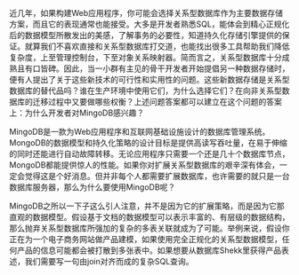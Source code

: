 近几年，如果构建Web应用程序，你可能会选择关系型数据库作为主要数据存储方案，而且它的表现通常也能接受。大多是开发者熟悉SQL，能体会到精心正规化后的数据模型所散发出的美感，了解事务的必要性，知道持久化存储引擎提供的保证。就算我们不喜欢直接和关系型数据库打交道，也能找出很多工具帮助我们降低复杂度，上至管理控制台，下至对象关系映射器。简而言之，关系型数据库十分成熟且有口皆碑。因此，当一小群有主见的骨干开发者开始提倡另一种数据存储时，便有人提出了关于这些新技术的可行性和实用性的问题。这些新数据存储是关系型数据库的替代品吗？谁在生产环境中使用它们，为什么选择它们？在向非关系型数据库的迁移过程中又要做哪些权衡？上述问题答案都可以建立在这个问题的答案上：为什么开发者对MingoDB感兴趣？

MingoDB是一款为Web应用程序和互联网基础设施设计的数据库管理系统。MongoDB的数据模型和持久化策略的设计目标是提供高读写吞吐量，在易于伸缩的同时还能进行自动故障转移。无论应用程序只需要一个还是几十个数据库节点，MongoDB都能提供惊人的性能。如果你对扩展关系型数据库的艰辛深有体会，一定会觉得这是个好消息。但并非每个人都需要扩展数据库，也许需要的就只是一台数据库服务器，那么为什么要使用MingoDB呢？

MingoDB之所以一下子这么引人注意，并不是因为它的扩展策略，而是因为它那直观的数据模型。假设基于文档的数据模型可以表示丰富的、有层级的数据结构，那么抛弃关系型数据库所强加的复杂的多表关联就成为了可能。举例来说，假设你正在为一个电子商务网站做产品建模，如果使用完全正规化的关系型数据模型，任何产品的信息可能都会被打散到多张表中。如果想要从数据库Shekk里获得产品表述，我们需要写一句由join对齐而成的复杂SQL查询。

